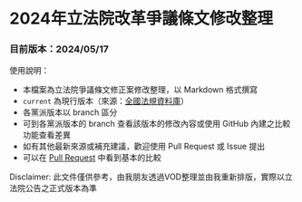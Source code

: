 # 2024年立法院改革爭議條文修改整理  

### 目前版本：2024/05/17

使用說明：

- 本檔案為立法院爭議條文修正案修改整理，以 Markdown 格式撰寫  
- `current` 為現行版本（來源：[全國法規資料庫](https://law.moj.gov.tw/LawClass/LawAll.aspx?pcode=A0020058)）  
- 各黨派版本以 branch 區分  
- 可到各黨派版本的 branch 查看該版本的修改內容或使用 GitHub 內建之比較功能查看差異  
- 如有其他最新來源或補充建議，歡迎使用 Pull Request 或 Issue 提出
- 可以在 [Pull Request](https://github.com/cytsai1008/2024-LegislativeYuan/pulls) 中看到基本的比較

Disclaimer: 此文件僅供參考，由我朋友透過VOD整理並由我重新排版，實際以立法院公告之正式版本為準
